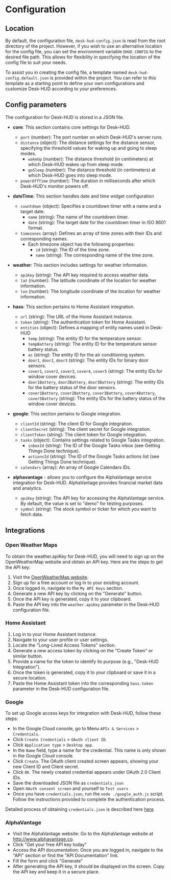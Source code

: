 # Configuration

## Location

By default, the configuration file, `desk-hud-config.json` is read from the root directory of the project. However, if you wish to use an alternative location for the config file, you can set the environment variable `DHUD_CONFIG` to the desired file path. This allows for flexibility in specifying the location of the config file to suit your needs. 

To assist you in creating the config file, a template named `desk-hud-config.default.json` is provided within the project. You can refer to this template as a starting point to define your own configurations and customize Desk-HUD according to your preferences.

## Config parameters

The configuration for Desk-HUD is stored in a JSON file.

- **core**: This section contains core settings for Desk-HUD.
  - `port` (number): The port number on which Desk-HUD's server runs.
  - `distance` (object): The distance settings for the distance sensor, specifying the threshold values for waking up and going to sleep modes.
    - `wakeUp` (number): The distance threshold (in centimeters) at which Desk-HUD wakes up from sleep mode.
    - `goSleep` (number): The distance threshold (in centimeters) at which Desk-HUD goes into sleep mode.
  - `powerOffTime` (number): The duration in milliseconds after which Desk-HUD's monitor powers off.

- **dateTime**: This section handles date and time widget configuration
  - `countdown` (object): Specifies a countdown timer with a name and a target date.
    - `name` (string): The name of the countdown timer.
    - `date` (string): The target date for the countdown timer in ISO 8601 format.
  - `timezones` (array): Defines an array of time zones with their IDs and corresponding names.
    - Each timezone object has the following properties:
      - `id` (string): The ID of the time zone.
      - `name` (string): The corresponding name of the time zone.

- **weather**: This section includes settings for weather information.
  - `apiKey` (string): The API key required to access weather data.
  - `lat` (number): The latitude coordinate of the location for weather information.
  - `lon` (number): The longitude coordinate of the location for weather information.

- **hass**: This section pertains to Home Assistant integration.
  - `url` (string): The URL of the Home Assistant instance.
  - `token` (string): The authentication token for Home Assistant.
  - `entities` (object): Defines a mapping of entity names used in Desk-HUD
    - `temp` (string): The entity ID for the temperature sensor.
    - `tempBattery` (string): The entity ID for the temperature sensor battery status.
    - `ac` (string): The entity ID for the air conditioning system.
    - `door1`, `door2`, `door3` (string): The entity IDs for binary door sensors.
    - `cover1`, `cover2`, `cover3`, `cover4`, `cover5` (string): The entity IDs for window cover devices.
    - `door1Battery`, `door2Battery`, `door3Battery` (string): The entity IDs for the battery status of the door sensors.
    - `cover1Battery`, `cover2Battery`, `cover3Battery`, `cover4Battery`, `cover5Battery` (string): The entity IDs for the battery status of the window cover devices.

- **google**: This section pertains to Google integration.
  - `clientId` (string): The client ID for Google integration.
  - `clientSecret` (string): The client secret for Google integration.
  - `clientToken` (string): The client token for Google integration.
  - `tasks` (object): Contains settings related to Google Tasks integration.
    - `inboxId` (string): The ID of the Google Tasks inbox (see Getting Things Done technique).
    - `actionsId` (string): The ID of the Google Tasks actions list (see Getting Things Done technique).
  - `calendars` (array): An array of Google Calendars IDs.

- **alphavantage** - allows you to configure the AlphaVantage service integration for Desk-HUD. AlphaVantage provides financial market data and analytics.
  - `apiKey` (string): The API key for accessing the AlphaVantage service. By default, the value is set to "demo" for testing purposes.
  - `symbol` (string): The stock symbol or ticker for which you want to fetch data. 



## Integrations

### Open Weather Maps

To obtain the weather.apiKey for Desk-HUD, you will need to sign up on the OpenWeatherMap website and obtain an API key. Here are the steps to get the API key:

1. Visit the [OpenWeatherMap website](https://openweathermap.org/).
2. Sign up for a free account or log in to your existing account.
3. Once logged in, navigate to the `My API Keys` section.
4. Generate a new API key by clicking on the "Generate" button.
5. Once the API key is generated, copy it to your clipboard.
6. Paste the API key into the `weather.apiKey` parameter in the Desk-HUD configuration file.

### Home Assistant

1. Log in to your Home Assistant instance.
2. Navigate to your user profile or user settings.
3. Locate the "Long-Lived Access Tokens" section.
4. Generate a new access token by clicking on the "Create Token" or similar button.
5. Provide a name for the token to identify its purpose (e.g., "Desk-HUD Integration").
6. Once the token is generated, copy it to your clipboard or save it in a secure location.
7. Paste the Home Assistant token into the corresponding `hass.token` parameter in the Desk-HUD configuration file.

### Google

To set up Google access keys for integration with Desk-HUD, follow these steps:

- In the Google Cloud console, go to Menu `APIs & Services` > `Credentials`.
- Click `Create Credentials` > `OAuth client ID`.
- Click `Application type` > `Desktop app`.
- In the `Name` field, type a name for the credential. This name is only shown in the Google Cloud console.
- Click `Create`. The OAuth client created screen appears, showing your new Client ID and Client secret.
- Click `OK`. The newly created credential appears under OAuth 2.0 Client IDs.
- Save the downloaded JSON file as `credentials.json`
- Open `OAuth consent screen` and yourself to `Test users`
- Once you have `credentials.json`, run the `node ./google_auth.js` script. Follow the instructions provided to complete the authentication process.

Detailed process of obtaining `credentials.json` is described here [here](https://developers.google.com/tasks/quickstart/nodejs)

### AlphaVantage

- Visit the AlphaVantage website: Go to the AlphaVantage website at http://www.alphavantage.co.
- Click "Get your free API key today"
- Access the API documentation: Once you are logged in, navigate to the "API" section or find the "API Documentation" link.
- Fill the form and click "Generate"
- After generating the API key, it should be displayed on the screen. Copy the API key and keep it in a secure place.